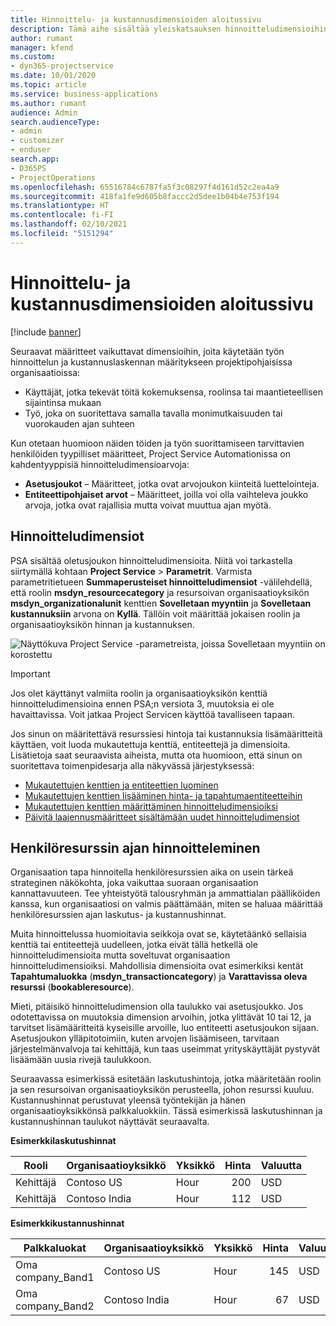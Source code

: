 ```yaml
---
title: Hinnoittelu- ja kustannusdimensioiden aloitussivu
description: Tämä aihe sisältää yleiskatsauksen hinnoitteludimensioihin.
author: rumant
manager: kfend
ms.custom:
- dyn365-projectservice
ms.date: 10/01/2020
ms.topic: article
ms.service: business-applications
ms.author: rumant
audience: Admin
search.audienceType:
- admin
- customizer
- enduser
search.app:
- D365PS
- ProjectOperations
ms.openlocfilehash: 65516784c6787fa5f3c08297f4d161d52c2ea4a9
ms.sourcegitcommit: 418fa1fe9d605b8faccc2d5dee1b04b4e753f194
ms.translationtype: HT
ms.contentlocale: fi-FI
ms.lasthandoff: 02/10/2021
ms.locfileid: "5151294"
---
```

# <a name="pricing-and-costing-dimensions-home-page"></a>Hinnoittelu- ja kustannusdimensioiden aloitussivu

[!include [banner](../includes/psa-now-project-operations.md)]

Seuraavat määritteet vaikuttavat dimensioihin, joita käytetään työn hinnoittelun ja kustannuslaskennan määritykseen projektipohjaisissa organisaatioissa:

- Käyttäjät, jotka tekevät töitä kokemuksensa, roolinsa tai maantieteellisen sijaintinsa mukaan
- Työ, joka on suoritettava samalla tavalla monimutkaisuuden tai vuorokauden ajan suhteen

Kun otetaan huomioon näiden töiden ja työn suorittamiseen tarvittavien henkilöiden tyypilliset määritteet, Project Service Automationissa on kahdentyyppisiä hinnoitteludimensioarvoja: 

- **Asetusjoukot** – Määritteet, jotka ovat arvojoukon kiinteitä luettelointeja.
- **Entiteettipohjaiset arvot** – Määritteet, joilla voi olla vaihteleva joukko arvoja, jotka ovat rajallisia mutta voivat muuttua ajan myötä.

## <a name="pricing-dimensions"></a>Hinnoitteludimensiot

PSA sisältää oletusjoukon hinnoitteludimensioita. Niitä voi tarkastella siirtymällä kohtaan **Project Service** > **Parametrit**. Varmista parametritietueen **Summaperusteiset hinnoitteludimensiot** -välilehdellä, että roolin **msdyn_resourcecategory** ja resursoivan organisaatioyksikön **msdyn_organizationalunit** kenttien **Sovelletaan myyntiin** ja **Sovelletaan kustannuksiin** arvona on **Kyllä**. Tällöin voit määrittää jokaisen roolin ja organisaatioyksikön hinnan ja kustannuksen.

![Näyttökuva Project Service -parametreista, joissa Sovelletaan myyntiin on korostettu](media/PS-OOB-parameters.png)

> [!IMPORTANT]
> Jos olet käyttänyt valmiita roolin ja organisaatioyksikön kenttiä hinnoitteludimensioina ennen PSA;n versiota 3, muutoksia ei ole havaittavissa. Voit jatkaa Project Servicen käyttöä tavalliseen tapaan. 

Jos sinun on määritettävä resurssiesi hintoja tai kustannuksia lisämääritteitä käyttäen, voit luoda mukautettuja kenttiä, entiteettejä ja dimensioita. Lisätietoja saat seuraavista aiheista, mutta ota huomioon, että sinun on suoritettava toimenpidesarja alla näkyvässä järjestyksessä:

- [Mukautettujen kenttien ja entiteettien luominen](create-custom-fields-entities.md)
- [Mukautettujen kenttien lisääminen hinta- ja tapahtumaentiteetteihin](field-references.md)
- [Mukautettujen kenttien määrittäminen hinnoitteludimensioiksi ](set-up-pricing-dimensions.md)
- [Päivitä laajennusmääritteet sisältämään uudet hinnoitteludimensiot](update-plug-in-attributes.md)

## <a name="pricing-human-resource-time"></a>Henkilöresurssin ajan hinnoitteleminen
Organisaation tapa hinnoitella henkilöresurssien aika on usein tärkeä strateginen näkökohta, joka vaikuttaa suoraan organisaation kannattavuuteen. Tee yhteistyötä talousryhmän ja ammattialan päälliköiden kanssa, kun organisaatiosi on valmis päättämään, miten se haluaa määrittää henkilöresurssien ajan laskutus- ja kustannushinnat.

Muita hinnoittelussa huomioitavia seikkoja ovat se, käytetäänkö sellaisia kenttiä tai entiteettejä uudelleen, jotka eivät tällä hetkellä ole hinnoitteludimensioita mutta soveltuvat organisaation hinnoitteludimensioiksi. Mahdollisia dimensioita ovat esimerkiksi kentät **Tapahtumaluokka** (**msdyn_transactioncategory**) ja **Varattavissa oleva resurssi** (**bookableresource**). 

Mieti, pitäisikö hinnoitteludimension olla taulukko vai asetusjoukko. Jos odotettavissa on muutoksia dimension arvoihin, jotka ylittävät 10 tai 12, ja tarvitset lisämääritteitä kyseisille arvoille, luo entiteetti asetusjoukon sijaan. Asetusjoukon ylläpitotoimiin, kuten arvojen lisäämiseen, tarvitaan järjestelmänvalvoja tai kehittäjä, kun taas useimmat yrityskäyttäjät pystyvät lisäämään uusia rivejä taulukkoon.

Seuraavassa esimerkissä esitetään laskutushintoja, jotka määritetään roolin ja sen resursoivan organisaatioyksikön perusteella, johon resurssi kuuluu. Kustannushinnat perustuvat yleensä työntekijän ja hänen organisaatioyksikkönsä palkkaluokkiin. Tässä esimerkissä laskutushinnan ja kustannushinnan taulukot näyttävät seuraavalta.

**Esimerkkilaskutushinnat**

| Rooli        | Organisaatioyksikkö    |Yksikkö      |Hinta      |Valuutta  |
| ------------|-------------|----------|----------:|----------|
| Kehittäjä   | Contoso US  |Hour | 200|USD     |
| Kehittäjä   | Contoso India |Hour|   112|USD     |


**Esimerkkikustannushinnat**

| Palkkaluokat     | Organisaatioyksikkö    |Yksikkö      |Hinta      |Valuutta  |
| ----------------|-------------|----------|----------:|----------|
| Oma company_Band1 | Contoso US  |Hour | 145|USD     |
| Oma company_Band2 | Contoso India |Hour|   67|USD     |
